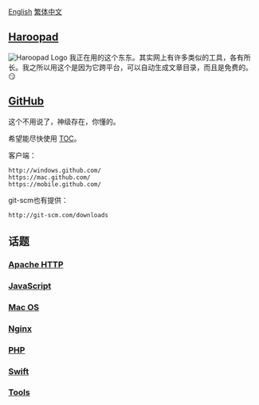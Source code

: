 [English](README.md) [繁体中文](README.zh.md)


## [Haroopad](http://pad.haroopress.com/user.html)

![Haroopad Logo](http://pad.haroopress.com/assets/images/logo-small.png)
我正在用的这个东东。其实网上有许多类似的工具，各有所长。我之所以用这个是因为它跨平台，可以自动生成文章目录，而且是免费的。:smirk:


## [GitHub](http://github.com/)

这个不用说了，神级存在，你懂的。

希望能尽快使用 [TOC](https://github.com/isaacs/github/issues/215)。

客户端：

```text
http://windows.github.com/
https://mac.github.com/
https://mobile.github.com/
```

git-scm也有提供：

```text
http://git-scm.com/downloads
```


## 话题

### [Apache HTTP](apache.zh.md)

### [JavaScript](js.zh.md)

### [Mac OS](macos.zh.md)

### [Nginx](nginx.zh.md)

### [PHP](php.zh.md)

### [Swift](swift.zh.md)

### [Tools](tools.zh.md)
